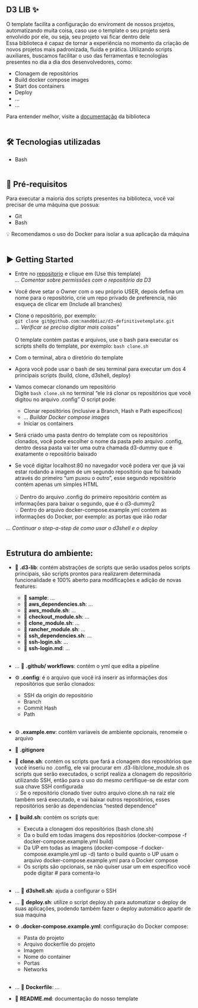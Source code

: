  
## D3 LIB ✨ </br>
O template facilita a configuração do enviroment de nossos projetos, automatizando muita coisa, caso use o template o seu projeto será envolvido por ele, ou seja, seu projeto vai ficar dentro dele </br>
Essa biblioteca é capaz de tornar a experiência no momento da criação de novos projetos mais padronizada, fluída e prática. Utilizando scripts auxiliares, buscamos facilitar o uso das ferramentas e tecnologias presentes no dia a dia dos desenvolvedores, como:
- Clonagem de repositórios
- Build docker compose images
- Start dos containers
- Deploy
- …
- …

Para entender melhor, visite a [documentação] da biblioteca
<br/><br/>

## 🛠️ Tecnologias utilizadas
- Bash
</br></br>

## 🔎 Pré-requisitos <br/>
Para executar a maioria dos scripts presentes na biblioteca, você vai precisar de uma máquina que possua:
- Git
- Bash

💡 Recomendamos o uso do Docker para isolar a sua aplicação da máquina
</br></br>

## ▶️ Getting Started
- Entre no [repositorio] e clique em (Use this template) </br>
<i>... Comentar sobre permissões com o repositório da D3</i>

- Você deve setar o Owner com o seu próprio USER, depois defina um nome para o repositório, crie um repo privado de preferencia, não esqueça de clicar em (Include all branches)

- Clone o repositório, por exemplo:<br/>
`git clone git@github.com:nand0diaz/d3-definitivetemplate.git`</br>
<i>… Verificar se preciso digitar mais coisas”</i>
<br/><br/>
O template contém pastas e arquivos, use o bash para executar os scripts shells do template, por exemplo:
`bash clone.sh`
- Com o terminal, abra o diretório do template
- Agora você pode usar o bash de seu terminal para executar um dos 4 principais scripts (build, clone, d3shell, deploy)
- Vamos comecar clonando um repositório<br/>
Digite `bash clone.sh` no terminal 
“ele irá clonar os repositórios que você digitou no arquivo .config”
O script pode:
	- Clonar repositórios (inclusive a Branch, Hash e Path especificos) <br/>
	- <i>... Buildar Docker compose images</i>
	- Iniciar os containers
- Será criado uma pasta dentro do template com os repositórios clonados, você pode escolher o nome da pasta pelo arquivo .config, dentro dessa pasta vai ter uma outra chamada d3-dummy que é exatamente o repositório baixado
- Se você digitar localhost:80 no navegador você podera ver que já vai estar rodando a imagem de um segundo repositório que foi baixado através do primeiro “um puxou o outro”, esse segundo repositório contém apenas um simples HTML<br><br>
💡 Dentro do arquivo .config do primeiro repositório contém as informações para baixar o segundo, que é o d3-dummy2<br/>
💡 Dentro do arquivo docker-compose.example.yml contem as informações do Docker, por exemplo: as portas que irão rodar

<i>... Continuar o step-a-step de como usar o d3shell e o deploy </i>
<br/><br/>

## Estrutura do ambiente:
- 📂 <b>.d3-lib</b>: contém abstrações de scripts que serão usados pelos scripts principais, são scripts prontos para realizarem determinada funcionalidade e 100% aberto para modificações e adição de novas features:
    - 📂 <b>sample</b>: … <br/>
    - 📄 <b>aws_dependencies.sh</b>: … <br/>
    - 📄 <b>aws_module.sh</b>: ...<br/>
    - 📄 <b>checkout_module.sh</b>: ...<br/>
    - 📄 <b>clone_module.sh</b>: ...<br/>
    - 📄 <b>rancher_module.sh</b>: ...<br/>
    - 📄 <b>ssh_dependencies.sh</b>: ...<br/>
    - 📄 <b>ssh-login.sh</b>: … <br/>
    - 📄 <b>ssh-login.md</b>: ...<br/><br/>

- ... 📂 <b>.github/ workflows</b>: contém o yml que edita a pipeline<br/>

- ⚙️ <b>.config</b>: é o arquivo que você irá inserir as informações dos reposítórios que serão clonados: <br/>
    - SSH da origin do repositório <br/>
    - Branch <br/>
    - Commit Hash <br/>
    - Path <br/><br/>

- ⚙️ <b>.example.env</b>: contém variaveis de ambiente opcionais, renomeie o arquivo<br/>

- 📄 <b>.gitignore</b><br/>

- 📀 <b>clone.sh</b>: contém os scripts que fará a clonagem dos repositórios que você inseriu no .config, ele vai procurar em .d3-lib/clone_module.sh os scripts que serão executados, o script realiza a clonagem do repositório utilizando SSH, então para o uso do mesmo certifique-se de estar com sua chave SSH configurada<br/>
💡 Se o repositório clonado tiver outro arquivo clone.sh na raiz ele também será executado, e vai baixar outros repositórios, esses repositórios serão as dependencias “nested dependence”<br/>

- 📀 <b>build.sh</b>:  contém os scripts que:
    - Executa a clonagem dos repositórios (bash clone.sh)
    - Da o build em todas imagens dos repositórios (docker-compose -f docker-compose.example.yml build)
    - Da UP em todas as imagens (docker-compose -f docker-compose.example.yml up -d)
    tanto o build quanto o UP usam o arquivo docker-compose.example.yml para o Docker  compose
    * Os scripts são opcionais, se não quiser usar um em especifico você pode digitar # para comenta-lo<br/><br/>

- ... 📀 <b>d3shell.sh</b>: ajuda a configurar o SSH<br/>

- ... 📀 <b>deploy.sh</b>: utilize o script deploy.sh para automatizar o deploy de suas aplicações, podendo também fazer o deploy automático apartir de sua maquina<br/>

- ⚙️ <b>.docker-compose.example.yml</b>: configuração do Docker compose:
    - Pasta do projeto
    - Arquivo dockerfile do projeto
    - Imagem
    - Nome do container
    - Portas
    - Networks
<br/><br/>

- ... 🐋 <b>Dockerfile</b>: …<br/>

- 📄 <b>README.md</b>: documentação do nosso template

[documentação]: https://www.notion.so/d3-company/D3-Lib-0a7848f6d60347eab1191e9ba9d5663f
[repositorio]: https://www.notion.so/d3-company/D3-Lib-0a7848f6d60347eab1191e9ba9d5663f